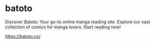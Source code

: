 # batoto

Discover Batoto: Your go-to online manga reading site. Explore our vast collection of comics for manga lovers. Start reading now!

https://batoto.co/
